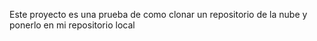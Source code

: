 Este proyecto es una prueba de como clonar un repositorio de la nube y ponerlo en mi repositorio local
